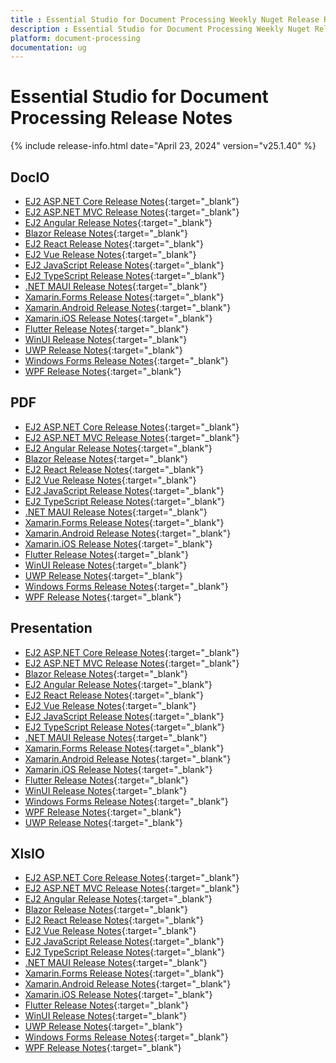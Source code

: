 ```yaml
---
title : Essential Studio for Document Processing Weekly Nuget Release Release Notes  
description : Essential Studio for Document Processing Weekly Nuget Release Release Notes  
platform: document-processing
documentation: ug
---
```


# Essential Studio for Document Processing  Release Notes  

{% include release-info.html date="April 23, 2024" version="v25.1.40" %} 


## DocIO

* [EJ2 ASP.NET Core Release Notes](https://ej2.syncfusion.com/aspnetcore/documentation/release-notes/25.1.41#docio){:target="_blank"}
* [EJ2 ASP.NET MVC Release Notes](https://ej2.syncfusion.com/aspnetmvc/documentation/release-notes/25.1.41#docio){:target="_blank"}
* [EJ2 Angular Release Notes](https://ej2.syncfusion.com/angular/documentation/release-notes/25.1.41#docio){:target="_blank"}
* [Blazor Release Notes](https://blazor.syncfusion.com/documentation/release-notes/25.1.41#docio){:target="_blank"}
* [EJ2 React Release Notes](https://ej2.syncfusion.com/react/documentation/release-notes/25.1.41#docio){:target="_blank"}
* [EJ2 Vue  Release Notes](https://ej2.syncfusion.com/vue/documentation/release-notes/25.1.41#docio){:target="_blank"}
* [EJ2 JavaScript Release Notes](https://ej2.syncfusion.com/javascript/documentation/release-notes/25.1.41#docio){:target="_blank"}
* [EJ2 TypeScript Release Notes](https://ej2.syncfusion.com/documentation/release-notes/25.1.41#docio){:target="_blank"}
* [.NET MAUI Release Notes](/maui/release-notes/v25.1.40#docio){:target="_blank"}
* [Xamarin.Forms Release Notes](/xamarin/release-notes/v25.1.40#docio){:target="_blank"}
* [Xamarin.Android Release Notes](/xamarin-android/release-notes/v25.1.40#docio){:target="_blank"}
* [Xamarin.iOS Release Notes](/xamarin-ios/release-notes/v25.1.40#docio){:target="_blank"}
* [Flutter Release Notes](/flutter/release-notes/v25.1.40#docio){:target="_blank"}
* [WinUI Release Notes](/winui/release-notes/v25.1.40#docio){:target="_blank"}
* [UWP Release Notes](/uwp/release-notes/v25.1.40#docio){:target="_blank"}
* [Windows Forms Release Notes](/windowsforms/release-notes/v25.1.40#docio){:target="_blank"}
* [WPF Release Notes](/wpf/release-notes/v25.1.40#docio){:target="_blank"}



## PDF

* [EJ2 ASP.NET Core Release Notes](https://ej2.syncfusion.com/aspnetcore/documentation/release-notes/25.1.41#pdf){:target="_blank"}
* [EJ2 ASP.NET MVC Release Notes](https://ej2.syncfusion.com/aspnetmvc/documentation/release-notes/25.1.41#pdf){:target="_blank"}
* [EJ2 Angular Release Notes](https://ej2.syncfusion.com/angular/documentation/release-notes/25.1.41#pdf){:target="_blank"}
* [Blazor Release Notes](https://blazor.syncfusion.com/documentation/release-notes/25.1.41#pdf){:target="_blank"}
* [EJ2 React Release Notes](https://ej2.syncfusion.com/react/documentation/release-notes/25.1.41#pdf){:target="_blank"}
* [EJ2 Vue  Release Notes](https://ej2.syncfusion.com/vue/documentation/release-notes/25.1.41#pdf){:target="_blank"}
* [EJ2 JavaScript Release Notes](https://ej2.syncfusion.com/javascript/documentation/release-notes/25.1.41#pdf){:target="_blank"}
* [EJ2 TypeScript Release Notes](https://ej2.syncfusion.com/documentation/release-notes/25.1.41#pdf){:target="_blank"}
* [.NET MAUI Release Notes](/maui/release-notes/v25.1.40#pdf){:target="_blank"}
* [Xamarin.Forms Release Notes](/xamarin/release-notes/v25.1.40#pdf){:target="_blank"}
* [Xamarin.Android Release Notes](/xamarin-android/release-notes/v25.1.40#pdf){:target="_blank"}
* [Xamarin.iOS Release Notes](/xamarin-ios/release-notes/v25.1.40#pdf){:target="_blank"}
* [Flutter Release Notes](/flutter/release-notes/v25.1.40#pdf){:target="_blank"}
* [WinUI Release Notes](/winui/release-notes/v25.1.40#pdf){:target="_blank"}
* [UWP Release Notes](/uwp/release-notes/v25.1.40#pdf){:target="_blank"}
* [Windows Forms Release Notes](/windowsforms/release-notes/v25.1.40#pdf){:target="_blank"}
* [WPF Release Notes](/wpf/release-notes/v25.1.40#pdf){:target="_blank"}


## Presentation

* [EJ2 ASP.NET Core Release Notes](https://ej2.syncfusion.com/aspnetcore/documentation/release-notes/25.1.41#presentation){:target="_blank"}
* [EJ2 ASP.NET MVC Release Notes](https://ej2.syncfusion.com/aspnetmvc/documentation/release-notes/25.1.41#presentation){:target="_blank"}
* [Blazor Release Notes](https://blazor.syncfusion.com/documentation/release-notes/25.1.41#presentation){:target="_blank"}
* [EJ2 Angular Release Notes](https://ej2.syncfusion.com/angular/documentation/release-notes/25.1.41#presentation){:target="_blank"}
* [EJ2 React Release Notes](https://ej2.syncfusion.com/react/documentation/release-notes/25.1.41#presentation){:target="_blank"}
* [EJ2 Vue  Release Notes](https://ej2.syncfusion.com/vue/documentation/release-notes/25.1.41#presentation){:target="_blank"}
* [EJ2 JavaScript Release Notes](https://ej2.syncfusion.com/javascript/documentation/release-notes/25.1.41#presentation){:target="_blank"}
* [EJ2 TypeScript Release Notes](https://ej2.syncfusion.com/documentation/release-notes/25.1.41#presentation){:target="_blank"}
* [.NET MAUI Release Notes](/maui/release-notes/v25.1.40#presentation){:target="_blank"}
* [Xamarin.Forms Release Notes](/xamarin/release-notes/v25.1.40#presentation){:target="_blank"}
* [Xamarin.Android Release Notes](/xamarin-android/release-notes/v25.1.40#presentation){:target="_blank"}
* [Xamarin.iOS Release Notes](/xamarin-ios/release-notes/v25.1.40#presentation){:target="_blank"}
* [Flutter Release Notes](/flutter/release-notes/v25.1.40#presentation){:target="_blank"}
* [WinUI Release Notes](/winui/release-notes/v25.1.40#presentation){:target="_blank"}
* [Windows Forms Release Notes](/windowsforms/release-notes/v25.1.40#presentation){:target="_blank"}
* [WPF Release Notes](/wpf/release-notes/v25.1.40#presentation){:target="_blank"}
* [UWP Release Notes](/uwp/release-notes/v25.1.40#presentation){:target="_blank"}



## XlsIO

* [EJ2 ASP.NET Core Release Notes](https://ej2.syncfusion.com/aspnetcore/documentation/release-notes/25.1.41#xlsio){:target="_blank"}
* [EJ2 ASP.NET MVC Release Notes](https://ej2.syncfusion.com/aspnetmvc/documentation/release-notes/25.1.41#xlsio){:target="_blank"}
* [EJ2 Angular Release Notes](https://ej2.syncfusion.com/angular/documentation/release-notes/25.1.41#xlsio){:target="_blank"}
* [Blazor Release Notes](https://blazor.syncfusion.com/documentation/release-notes/25.1.41#xlsio){:target="_blank"}
* [EJ2 React Release Notes](https://ej2.syncfusion.com/react/documentation/release-notes/25.1.41#xlsio){:target="_blank"}
* [EJ2 Vue  Release Notes](https://ej2.syncfusion.com/vue/documentation/release-notes/25.1.41#xlsio){:target="_blank"}
* [EJ2 JavaScript Release Notes](https://ej2.syncfusion.com/javascript/documentation/release-notes/25.1.41#xlsio){:target="_blank"}
* [EJ2 TypeScript Release Notes](https://ej2.syncfusion.com/documentation/release-notes/25.1.41#xlsio){:target="_blank"}
* [.NET MAUI Release Notes](/maui/release-notes/v25.1.40#xlsio){:target="_blank"}
* [Xamarin.Forms Release Notes](/xamarin/release-notes/v25.1.40#xlsio){:target="_blank"}
* [Xamarin.Android Release Notes](/xamarin-android/release-notes/v25.1.40#xlsio){:target="_blank"}
* [Xamarin.iOS Release Notes](/xamarin-ios/release-notes/v25.1.40#xlsio){:target="_blank"}
* [Flutter Release Notes](/flutter/release-notes/v25.1.40#xlsio){:target="_blank"}
* [WinUI Release Notes](/winui/release-notes/v25.1.40#xlsio){:target="_blank"}
* [UWP Release Notes](/uwp/release-notes/v25.1.40#xlsio){:target="_blank"}
* [Windows Forms Release Notes](/windowsforms/release-notes/v25.1.40#xlsio){:target="_blank"}
* [WPF Release Notes](/wpf/release-notes/v25.1.40#xlsio){:target="_blank"}



